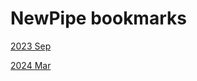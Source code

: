# NewPipe bookmarks
[2023 Sep](https://storageblobidan.blob.core.windows.net/public/NewPipeData-20230901_112731.zip)

[2024 Mar](https://storageblobidan.blob.core.windows.net/public/NewPipeData-20240301_115554)